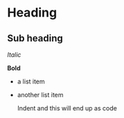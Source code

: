 Heading
==============

Sub heading
--------------

*Italic*

**Bold**

- a list item
- another list item

    Indent and this will end up as code